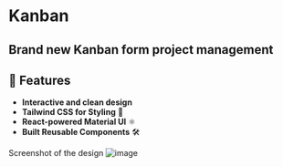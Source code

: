 # Kanban 
## Brand new Kanban form project management

## 🚀 Features
- **Interactive and clean design**
- **Tailwind CSS for Styling** 🎨
- **React-powered Material UI** ⚛️
- **Built Reusable Components** 🛠️



Screenshot of the design
![image](https://github.com/user-attachments/assets/a0eba4fb-caa3-4d4b-ae8a-78970da36f26)
